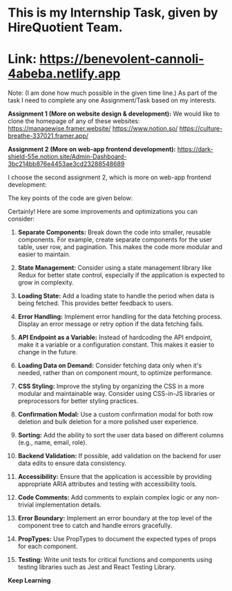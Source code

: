 # This is my Internship Task, given by HireQuotient Team.

# Link: https://benevolent-cannoli-4abeba.netlify.app
Note: (I am done how much possible in the given time line.)
As part of the task I need to complete any one Assignment/Task based on my interests.

**Assignment 1 (More on website design & development):**
We would like to clone the homepage of any of these websites:
https://managewise.framer.website/
https://www.notion.so/
https://culture-breathe-337021.framer.app/


**Assignment 2 (More on web-app frontend development):**
https://dark-shield-55e.notion.site/Admin-Dashboard-3bc214bb876e4453ae3cd23288548689

I choose the second assignment 2, which is more on web-app frontend development:

The key points of the code are given below:

Certainly! Here are some improvements and optimizations you can consider:

1. **Separate Components:**
   Break down the code into smaller, reusable components. For example, create separate components for the user table, user row, and pagination. This makes the code more modular and easier to maintain.

2. **State Management:**
   Consider using a state management library like Redux for better state control, especially if the application is expected to grow in complexity.

3. **Loading State:**
   Add a loading state to handle the period when data is being fetched. This provides better feedback to users.

4. **Error Handling:**
   Implement error handling for the data fetching process. Display an error message or retry option if the data fetching fails.

5. **API Endpoint as a Variable:**
   Instead of hardcoding the API endpoint, make it a variable or a configuration constant. This makes it easier to change in the future.

6. **Loading Data on Demand:**
   Consider fetching data only when it's needed, rather than on component mount, to optimize performance.

7. **CSS Styling:**
   Improve the styling by organizing the CSS in a more modular and maintainable way. Consider using CSS-in-JS libraries or preprocessors for better styling practices.

8. **Confirmation Modal:**
   Use a custom confirmation modal for both row deletion and bulk deletion for a more polished user experience.

9. **Sorting:**
   Add the ability to sort the user data based on different columns (e.g., name, email, role).

10. **Backend Validation:**
    If possible, add validation on the backend for user data edits to ensure data consistency.

11. **Accessibility:**
    Ensure that the application is accessible by providing appropriate ARIA attributes and testing with accessibility tools.

12. **Code Comments:**
    Add comments to explain complex logic or any non-trivial implementation details.

13. **Error Boundary:**
    Implement an error boundary at the top level of the component tree to catch and handle errors gracefully.

14. **PropTypes:**
    Use PropTypes to document the expected types of props for each component.

15. **Testing:**
    Write unit tests for critical functions and components using testing libraries such as Jest and React Testing Library.


**Keep Learning**
